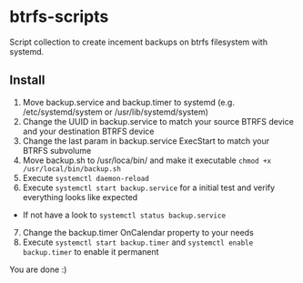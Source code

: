 # btrfs-scripts

Script collection to create incement backups on btrfs filesystem with systemd.

## Install

1. Move backup.service and backup.timer to systemd (e.g. /etc/systemd/system or /usr/lib/systemd/system)
2. Change the UUID in backup.service to match your source BTRFS device and your destination BTRFS device
3. Change the last param in backup.service ExecStart to match your BTRFS subvolume
4. Move backup.sh to /usr/loca/bin/ and make it executable `chmod +x /usr/local/bin/backup.sh`
5. Execute `systemctl daemon-reload`
6. Execute `systemctl start backup.service` for a initial test and verify everything looks like expected
  * If not have a look to `systemctl status backup.service`
7. Change the backup.timer OnCalendar property to your needs
8. Execute `systemctl start backup.timer` and `systemctl enable backup.timer` to enable it permanent

You are done :)

